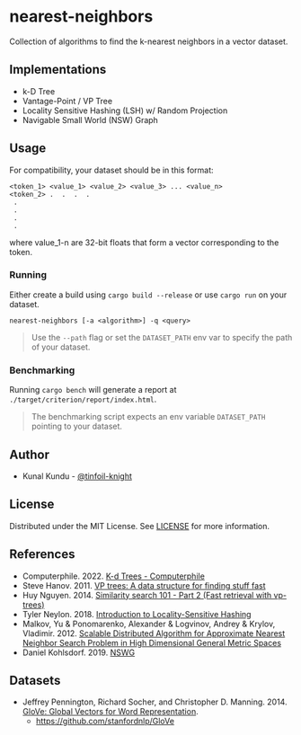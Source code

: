 # nearest-neighbors

Collection of algorithms to find the k-nearest neighbors in a vector dataset.

## Implementations

- k-D Tree
- Vantage-Point / VP Tree
- Locality Sensitive Hashing (LSH) w/ Random Projection
- Navigable Small World (NSW) Graph

## Usage

For compatibility, your dataset should be in this format:

```
<token_1> <value_1> <value_2> <value_3> ... <value_n>
<token_2> .  .  .  .
 .
 .
 .
 .
```

where value_1-n are 32-bit floats that form a vector corresponding to the token.

### Running

Either create a build using `cargo build --release` or use `cargo run` on your dataset.

```
nearest-neighbors [-a <algorithm>] -q <query>
```

> Use the `--path` flag or set the `DATASET_PATH` env var to specify the path of your dataset.

### Benchmarking

Running `cargo bench` will generate a report at `./target/criterion/report/index.html`.

> The benchmarking script expects an env variable `DATASET_PATH` pointing to your dataset.

## Author

- Kunal Kundu - [@tinfoil-knight](https://github.com/tinfoil-knight)

## License

Distributed under the MIT License. See [LICENSE](./LICENSE) for more information.

## References

- Computerphile. 2022. [K-d Trees - Computerphile](https://www.youtube.com/watch?v=BK5x7IUTIyU)
- Steve Hanov. 2011. [VP trees: A data structure for finding stuff fast](https://stevehanov.ca/blog/index.php?id=130)
- Huy Nguyen. 2014. [Similarity search 101 - Part 2 (Fast retrieval with vp-trees)](https://everyhue.me/posts/similarity-search-101-with-vantage-point-trees/)
- Tyler Neylon. 2018. [Introduction to Locality-Sensitive Hashing](https://tylerneylon.com/a/lsh1/)
- Malkov, Yu & Ponomarenko, Alexander & Logvinov, Andrey & Krylov, Vladimir. 2012. [Scalable Distributed Algorithm for Approximate Nearest Neighbor Search Problem in High Dimensional General Metric Spaces](https://publications.hse.ru/pubs/share/folder/sft9tib7l3/95940707.pdf)
- Daniel Kohlsdorf. 2019. [NSWG](https://github.com/dkohlsdorf/NSWG)

## Datasets

- Jeffrey Pennington, Richard Socher, and Christopher D. Manning. 2014. [GloVe: Global Vectors for Word Representation](https://nlp.stanford.edu/pubs/glove.pdf).
  - https://github.com/stanfordnlp/GloVe
